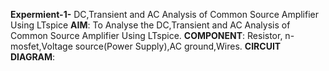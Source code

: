 **Expermient-1-**
DC,Transient and AC Analysis of Common Source Amplifier Using LTspice
**AIM**:
To Analyse the DC,Transient and AC Analysis of Common Source Amplifier Using LTspice.
**COMPONENT**:
Resistor, n-mosfet,Voltage source(Power Supply),AC ground,Wires.
**CIRCUIT DIAGRAM**:
